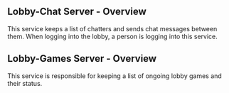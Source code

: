 ## Lobby-Chat Server - Overview

This service keeps a list of chatters and sends chat messages between them.
When logging into the lobby, a person is logging into this service.


## Lobby-Games Server - Overview

This service is responsible for keeping a list of ongoing lobby games and their status.
